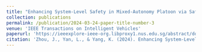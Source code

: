 ```yaml
---
title: "Enhancing System-Level Safety in Mixed-Autonomy Platoon via Safe Reinforcement Learning"
collection: publications
permalink: /publication/2024-03-24-paper-title-number-3
venue: 'IEEE Transactions on Intelligent Vehicles'
paperurl: 'https://ieeexplore-ieee-org.libproxy1.nus.edu.sg/abstract/document/10462535'
citation: 'Zhou, J., Yan, L., & Yang, K. (2024). Enhancing System-Level Safety in Mixed-Autonomy Platoon via Safe Reinforcement Learning. IEEE Transactions on Intelligent Vehicles.'
---
```


